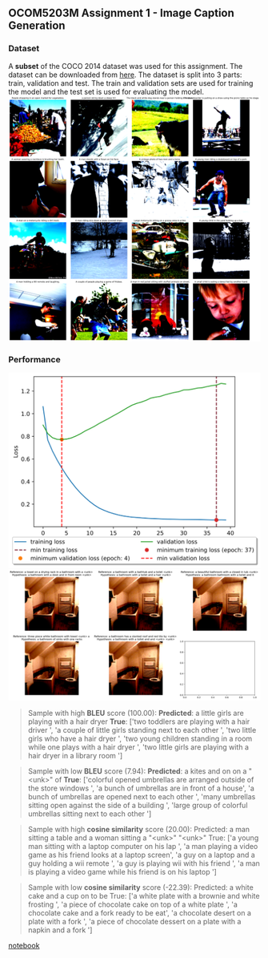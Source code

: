 ## OCOM5203M Assignment 1 - Image Caption Generation

### Dataset
A **subset** of the COCO 2014 dataset was used for this assignment. The dataset can be downloaded from [here](http://cocodataset.org/#download). The dataset is split into 3 parts: train, validation and test. The train and validation sets are used for training the model and the test set is used for evaluating the model. 
![image](assets/photo0.svg)


### Performance
![image](assets/photo1.svg)
![image](assets/photo2.svg)

> Sample with high **BLEU** score (100.00):
**Predicted**: a little girls are playing with a hair dryer
**True**: ['two toddlers are playing with a hair driver ', 'a couple of little girls standing next to each other ', 'two little girls who have a hair dryer ', 'two young children standing in a room while one plays with a hair dryer ', 'two little girls are playing with a hair dryer in a library room ']

> Sample with low **BLEU** score (7.94):
**Predicted**: a kites and on on a "\<unk>\" of
**True**: ['colorful opened umbrellas are arranged outside of the store windows ', 'a bunch of umbrellas are in front of a house', 'a bunch of umbrellas are opened next to each other ', 'many umbrellas sitting open against the side of a building ', 'large group of colorful umbrellas sitting next to each other ']

> Sample with high **cosine similarity** score (20.00):
Predicted: a man sitting a table and a woman sitting a "\<unk>\" "\<unk>\"
True: ['a young man sitting with a laptop computer on his lap ', 'a man playing a video game as his friend looks at a laptop screen', 'a guy on a laptop and a guy holding a wii remote ', 'a guy is playing wii with his friend ', 'a man is playing a video game while his friend is on his laptop ']

> Sample with low **cosine similarity** score (-22.39):
Predicted: a white cake and a cup on to be
True: ['a white plate with a brownie and white frosting ', 'a piece of chocolate cake on top of a white plate ', 'a chocolate cake and a fork ready to be eat', 'a chocolate desert on a plate with a fork ', 'a piece of chocolate dessert on a plate with a napkin and a fork ']


[notebook](OCOMP5203M_A1.ipynb)